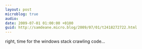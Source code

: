 ```yaml
---
layout: post
microblog: true
audio: 
date: 2009-07-01 01:00:00 +0100
guid: http://samdeane.micro.blog/2009/07/01/t2418272722.html
---
```

right, time for the windows stack crawling code...

